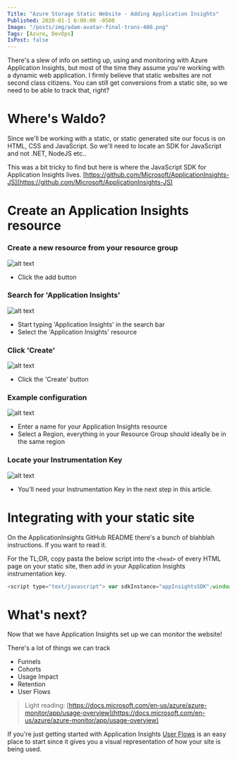 ```yaml
---
Title: "Azure Storage Static Website - Adding Application Insights"
Published: 2020-01-1 6:00:00 -0500
Image: "/posts/img/adam-avatar-final-trans-400.png"
Tags: [Azure, DevOps]
IsPost: false
---
```


There's a slew of info on setting up, using and monitoring with Azure Application Insights, but most of the time they assume you're working with a dynamic web application. I firmly believe that static websites are not second class citizens. You can still get conversions from a static site, so we need to be able to track that, right?  
# Where's Waldo?
Since we'll be working with a static, or static generated site our focus is on HTML, CSS and JavaScript.  So we'll need to locate an SDK for JavaScript and not .NET, NodeJS etc..  
  
This was a bit tricky to find but here is where the JavaScript SDK for Application Insights lives.
[https://github.com/Microsoft/ApplicationInsights-JS](https://github.com/Microsoft/ApplicationInsights-JS)

# Create an Application Insights resource
### Create a new resource from your resource group
![alt text][create-new]  
 - Click the add button  

### Search for 'Application Insights'
![alt text][search-appinsights]
 - Start typing 'Application Insights' in the search bar
 - Select the 'Application Insights' resource

### Click 'Create'
![alt text][appinsights-create]
 - Click the 'Create' button

### Example configuration
![alt text][appinsights-config]
  - Enter a name for your Application Insights resource
  - Select a Region, everything in your Resource Group should ideally be in the same region

### Locate your Instrumentation Key
![alt text][instrumentationkey]
 - You'll need your Instrumentation Key in the next step in this article.

# Integrating with your static site

On the ApplicationInsights GitHub README there's a bunch of blahblah instructions. If you want to read it.

For the TL;DR, copy pasta the below script into the `<head>` of every HTML page on your static site, then add in your Application Insights instrumentation key.  




```js
<script type="text/javascript"> var sdkInstance="appInsightsSDK";window[sdkInstance]="appInsights";var aiName=window[sdkInstance],aisdk=window[aiName]||function(e){ function n(e){t[e]=function(){var n=arguments;t.queue.push(function(){t[e].apply(t,n)})}}var t={config:e};t.initialize=!0;var i=document,a=window;setTimeout(function(){var n=i.createElement("script");n.src=e.url||"https://az416426.vo.msecnd.net/next/ai.2.min.js",i.getElementsByTagName("script")[0].parentNode.appendChild(n)});try{t.cookie=i.cookie}catch(e){}t.queue=[],t.version=2;for(var r=["Event","PageView","Exception","Trace","DependencyData","Metric","PageViewPerformance"];r.length;)n("track"+r.pop());n("startTrackPage"),n("stopTrackPage");var s="Track"+r[0];if(n("start"+s),n("stop"+s),n("setAuthenticatedUserContext"),n("clearAuthenticatedUserContext"),n("flush"),!(!0===e.disableExceptionTracking||e.extensionConfig&&e.extensionConfig.ApplicationInsightsAnalytics&&!0===e.extensionConfig.ApplicationInsightsAnalytics.disableExceptionTracking)){n("_"+(r="onerror"));var o=a[r];a[r]=function(e,n,i,a,s){var c=o&&o(e,n,i,a,s);return!0!==c&&t["_"+r]({message:e,url:n,lineNumber:i,columnNumber:a,error:s}),c},e.autoExceptionInstrumented=!0}return t }({ instrumentationKey:"xxxxxxxx-xxxx-xxxx-xxxx-xxxxxxxx" }); window[aiName]=aisdk,aisdk.queue&&0===aisdk.queue.length&&aisdk.trackPageView({}); </script>
```

# What's next?

Now that we have Application Insights set up we can monitor the website!

There's a lot of things we can track
- Funnels
- Cohorts
- Usage Impact
- Retention
- User Flows

> Light reading: [https://docs.microsoft.com/en-us/azure/azure-monitor/app/usage-overview](https://docs.microsoft.com/en-us/azure/azure-monitor/app/usage-overview)

If you're just getting started with Application Insights [User Flows](https://docs.microsoft.com/en-us/azure/azure-monitor/app/usage-flows) is an easy  place to start since it gives you a visual representation of how your site is being used.

[create-new]: /posts/img/20200101-001-az-portal-create-new.png "Resource Group - Create new resource"
[search-appinsights]: /posts/img/20200101-002-az-portal-marketplace-search-appinsights.png "Search marketplace for Application Insights"
[appinsights-create]: /posts/img/20200101-003-az-portal-appinsights-create.png "Click the create button"
[appinsights-config]: /posts/img/20200101-004-az-portal-appinsights-example.png "Example Application Insights configuration"
[instrumentationkey]: /posts/img/20200101-005-az-portal-appinsights-instrumentationkey.png "Find the Instrumentation Key"